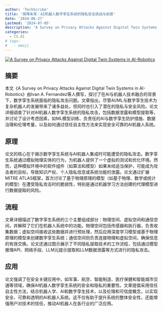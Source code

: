 ```yaml
---
author: 'TechScribe'
title: '保障未来：AI机器人数字孪生系统的隐私安全挑战与前景'
date: '2024-06-27'
Lastmod: '2024-07-05'
description: 'A Survey on Privacy Attacks Against Digital Twin Systems in AI-Robotics'
categories:
  - CS.AI
# tags:
#   - emoji
---
```


[![A Survey on Privacy Attacks Against Digital Twin Systems in AI-Robotics](https://arxiv-research-1301205113.cos.ap-guangzhou.myqcloud.com/images/2406.18812v1.pdf_0.jpg)](https://arxiv.org/abs/2406.18812v1)

## 摘要

本文《A Survey on Privacy Attacks Against Digital Twin Systems in AI-Robotics》由Ivan A. Fernandez等人撰写，探讨了在AI与机器人技术融合的背景下，数字孪生系统面临的隐私攻击问题。文章指出，尽管AI/ML与数字孪生技术为复杂机器人的发展带来了诸多益处，但同时也引入了潜在的隐私与安全风险。论文详细调查了针对AI机器人数字孪生系统的隐私攻击，包括数据泄露和模型提取等，并讨论了设计考虑因素，如ML模型训练、负责任的AI与数字孪生防护措施、数据治理和伦理考量，以及如何通过信任自主性方法来实现安全可靠的AI机器人系统。<!--more-->

## 原理

论文的核心在于揭示数字孪生系统与AI机器人集成时可能遭受的隐私攻击。数字孪生系统通过模拟物理实体的行为，为机器人提供了一个虚拟的测试和优化环境。然而，这种模拟环境中的软件组件（如算法和模型）如果未经适当保护，可能成为攻击者的目标，导致知识产权、个人隐私信息或系统功能的泄露。论文通过扩展MITRE ATLAS框架，首次讨论了基于物理原理的模型（如基于物理、数学或统计的模型）在遭受隐私攻击时的脆弱性，特别是通过机器学习方法创建的代理模型进行数据提取的风险。

## 流程

文章详细描述了数字孪生系统的三个主要组成部分：物理空间、虚拟空间和通信空间，并解释了它们在机器人系统中的功能。物理空间包括传感器和执行器，负责收集数据；虚拟空间接收这些数据并进行预处理，然后应用深度学习模型或基于物理原理的模型来创建数字孪生系统；通信空间则负责连接物理和虚拟空间，确保信息的有效交换。论文还通过图示展示了不同隐私提取技术的工作流程，包括通过模型推理API、网络手段、LLM元提示提取和LLM数据泄露等方式进行的隐私攻击。

## 应用

论文强调了在安全关键应用中，如军事、航空、智能制造、医疗保健和智能城市交通等领域，确保AI机器人数字孪生系统的安全和隐私的重要性。文章提倡采用信任自主性方法，结合机器人学、AI和数字孪生技术，以及伦理和可信度概念，以实现安全、可靠和透明的AI机器人系统。这不仅有助于提升系统的整体安全性，还能增强用户对技术的信任，推动AI机器人在各行业的广泛应用。